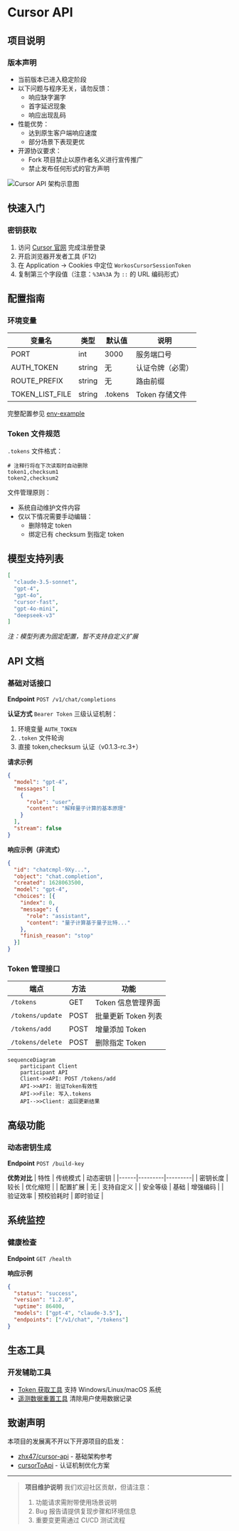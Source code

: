 # Cursor API

## 项目说明

### 版本声明
- 当前版本已进入稳定阶段
- 以下问题与程序无关，请勿反馈：
  - 响应缺字漏字
  - 首字延迟现象
  - 响应出现乱码
- 性能优势：
  - 达到原生客户端响应速度
  - 部分场景下表现更优
- 开源协议要求：
  - Fork 项目禁止以原作者名义进行宣传推广
  - 禁止发布任何形式的官方声明

![Cursor API 架构示意图](https://via.placeholder.com/800x400.png?text=Cursor+API+Architecture)

## 快速入门

### 密钥获取
1. 访问 [Cursor 官网](https://www.cursor.com) 完成注册登录
2. 开启浏览器开发者工具 (F12)
3. 在 Application → Cookies 中定位 `WorkosCursorSessionToken`
4. 复制第三个字段值（注意：`%3A%3A` 为 `::` 的 URL 编码形式）

## 配置指南

### 环境变量
| 变量名 | 类型 | 默认值 | 说明 |
|--------|------|--------|-----|
| PORT   | int  | 3000   | 服务端口号 |
| AUTH_TOKEN | string | 无 | 认证令牌（必需） |
| ROUTE_PREFIX | string | 无 | 路由前缀 |
| TOKEN_LIST_FILE | string | .tokens | Token 存储文件 |

完整配置参见 [env-example](/env-example)

### Token 文件规范
`.tokens` 文件格式：
```plaintext
# 注释行将在下次读取时自动删除
token1,checksum1
token2,checksum2
```

文件管理原则：
- 系统自动维护文件内容
- 仅以下情况需要手动编辑：
  - 删除特定 token
  - 绑定已有 checksum 到指定 token

## 模型支持列表
```json
[
  "claude-3.5-sonnet",
  "gpt-4",
  "gpt-4o",
  "cursor-fast",
  "gpt-4o-mini",
  "deepseek-v3"
]
```
*注：模型列表为固定配置，暂不支持自定义扩展*

## API 文档

### 基础对话接口
**Endpoint**
`POST /v1/chat/completions`

**认证方式**
`Bearer Token` 三级认证机制：
1. 环境变量 `AUTH_TOKEN`
2. `.token` 文件轮询
3. 直接 token,checksum 认证（v0.1.3-rc.3+）

**请求示例**
```json
{
  "model": "gpt-4",
  "messages": [
    {
      "role": "user",
      "content": "解释量子计算的基本原理"
    }
  ],
  "stream": false
}
```

**响应示例（非流式）**
```json
{
  "id": "chatcmpl-9Xy...",
  "object": "chat.completion",
  "created": 1628063500,
  "model": "gpt-4",
  "choices": [{
    "index": 0,
    "message": {
      "role": "assistant",
      "content": "量子计算基于量子比特..."
    },
    "finish_reason": "stop"
  }]
}
```

### Token 管理接口
| 端点 | 方法 | 功能 |
|------|------|-----|
| `/tokens` | GET | Token 信息管理界面 |
| `/tokens/update` | POST | 批量更新 Token 列表 |
| `/tokens/add` | POST | 增量添加 Token |
| `/tokens/delete` | POST | 删除指定 Token |

```mermaid
sequenceDiagram
    participant Client
    participant API
    Client->>API: POST /tokens/add
    API->>API: 验证Token有效性
    API->>File: 写入.tokens
    API-->>Client: 返回更新结果
```

## 高级功能

### 动态密钥生成
**Endpoint**
`POST /build-key`

**优势对比**
| 特性 | 传统模式 | 动态密钥 |
|------|---------|---------|
| 密钥长度 | 较长 | 优化缩短 |
| 配置扩展 | 无 | 支持自定义 |
| 安全等级 | 基础 | 增强编码 |
| 验证效率 | 预校验耗时 | 即时验证 |

## 系统监控

### 健康检查
**Endpoint**
`GET /health`

**响应示例**
```json
{
  "status": "success",
  "version": "1.2.0",
  "uptime": 86400,
  "models": ["gpt-4", "claude-3.5"],
  "endpoints": ["/v1/chat", "/tokens"]
}
```

## 生态工具

### 开发辅助工具
- [Token 获取工具](https://github.com/wisdgod/cursor-api/tree/main/tools/get-token)
  支持 Windows/Linux/macOS 系统
- [遥测数据重置工具](https://github.com/wisdgod/cursor-api/tree/main/tools/reset-telemetry)
  清除用户使用数据记录

## 致谢声明
本项目的发展离不开以下开源项目的启发：
- [zhx47/cursor-api](https://github.com/zhx47/cursor-api) - 基础架构参考
- [cursorToApi](https://github.com/luolazyandlazy/cursorToApi) - 认证机制优化方案

--- 

> **项目维护说明**
> 我们欢迎社区贡献，但请注意：
> 1. 功能请求需附带使用场景说明
> 2. Bug 报告请提供复现步骤和环境信息
> 3. 重要变更需通过 CI/CD 测试流程